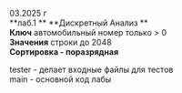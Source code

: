 03.2025 г  
**лаб.1 ** 
**Дискретный Анализ **  
**Ключ** автомобильный номер только > 0  
**Значения** строки до 2048  
**Сортировка - поразрядная**  
  
tester - делает входные файлы для тестов  
main - основной код лабы  
